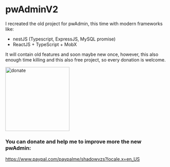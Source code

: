 # pwAdminV2

I recreated the old project for pwAdmin, this time with modern frameworks like:
  - nestJS (Typescript, ExpressJS, MySQL promise)
  - ReactJS + TypeScript + MobX
  
  It will contain old features and soon maybe new once, however, this also enough time killing and this also free project, so every donation is welcome.
  
   <img src="https://media.vanityfair.com/photos/5ed812f22c5917db2359b07e/master/pass/VF-Relief-Funds.jpg" alt="donate" width="200" />
   
  ### You can donate and help me to improve more the new pwAdmin:
  https://www.paypal.com/paypalme/shadowvzs?locale.x=en_US
